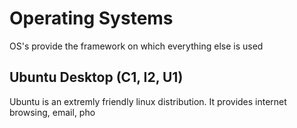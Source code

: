 # Operating Systems

OS's provide the framework on which everything else is used

## Ubuntu Desktop (C1, I2, U1)

Ubuntu is an extremly friendly linux distribution. It provides internet browsing, email, pho
